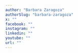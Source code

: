 ```yaml
---
author: "Barbara Zaragoza"
authorSlug: "barbara-zaragoza"
x: ""
facebook: ""
instagram: ""
linkedin: ""
youtube: ""
url: ""
---
```

